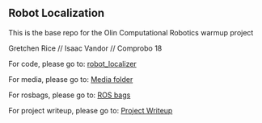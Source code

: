 ## Robot Localization
This is the base repo for the Olin Computational Robotics warmup project

Gretchen Rice // Isaac Vandor // Comprobo 18

For code, please go to: [robot_localizer](https://github.com/isaacvandor/robot_localization/tree/master/robot_localizer/scripts)

For media, please go to: [Media folder](https://github.com/isaacvandor/robot_localization/tree/master/media)

For rosbags, please go to: [ROS bags](https://github.com/isaacvandor/robot_localization/tree/master/robot_localizer/bags)

For project writeup, please go to: [Project Writeup](https://github.com/isaacvandor/robot_localization/blob/master/writeup.md)
